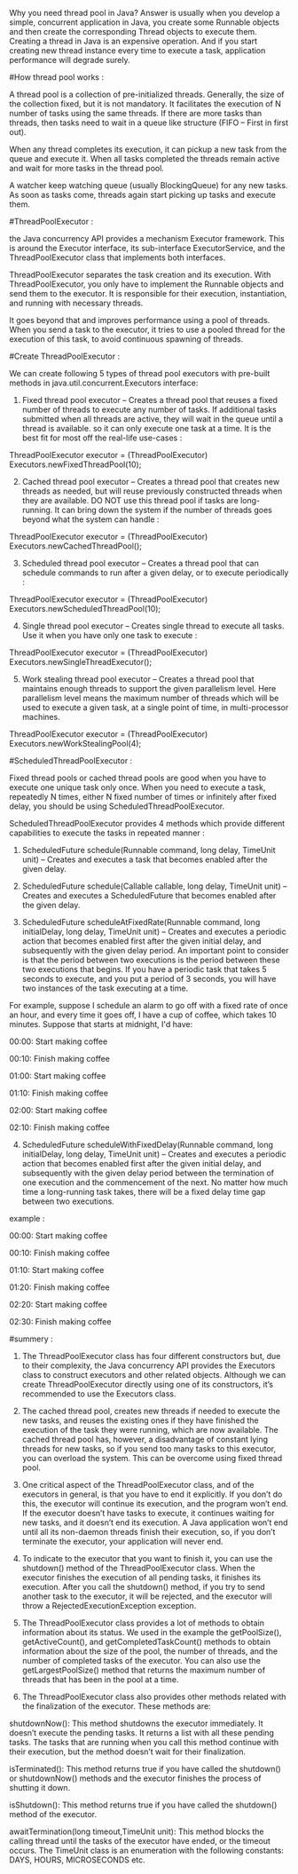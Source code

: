 Why you need thread pool in Java? Answer is usually when you develop a simple, 
concurrent application in Java, you create some Runnable objects and then 
create the corresponding Thread objects to execute them. Creating a thread in 
Java is an expensive operation. And if you start creating new thread instance 
every time to execute a task, application performance will degrade surely.

#How thread pool works : 

A thread pool is a collection of pre-initialized threads. Generally, the size of 
the collection fixed, but it is not mandatory. It facilitates the execution of N 
number of tasks using the same threads. If there are more tasks than threads, 
then tasks need to wait in a queue like structure (FIFO – First in first out).

When any thread completes its execution, it can pickup a new task from the queue 
and execute it. When all tasks completed the threads remain active and wait 
for more tasks in the thread pool.

A watcher keep watching queue (usually BlockingQueue) for any new tasks. 
As soon as tasks come, threads again start picking up tasks and execute them.

#ThreadPoolExecutor : 

the Java concurrency API provides a mechanism Executor framework. This is around 
the Executor interface, its sub-interface ExecutorService, and the ThreadPoolExecutor 
class that implements both interfaces.

ThreadPoolExecutor separates the task creation and its execution. With ThreadPoolExecutor, 
you only have to implement the Runnable objects and send them to the executor. 
It is responsible for their execution, instantiation, and running with necessary threads.

It goes beyond that and improves performance using a pool of threads. 
When you send a task to the executor, it tries to use a pooled thread for 
the execution of this task, to avoid continuous spawning of threads.

#Create ThreadPoolExecutor : 

We can create following 5 types of thread pool executors with pre-built methods in 
java.util.concurrent.Executors interface: 

1) Fixed thread pool executor – Creates a thread pool that reuses a fixed number 
of threads to execute any number of tasks. If additional tasks submitted when 
all threads are active, they will wait in the queue until a thread is available.
so it can only execute one task at a time.
It is the best fit for most off the real-life use-cases : 

ThreadPoolExecutor executor = (ThreadPoolExecutor) Executors.newFixedThreadPool(10);

2) Cached thread pool executor – Creates a thread pool that creates new threads as 
needed, but will reuse previously constructed threads when they are available. 
DO NOT use this thread pool if tasks are long-running. It can bring down the system 
if the number of threads goes beyond what the system can handle : 

ThreadPoolExecutor executor = (ThreadPoolExecutor) Executors.newCachedThreadPool();

3) Scheduled thread pool executor – Creates a thread pool that can schedule commands 
to run after a given delay, or to execute periodically : 

ThreadPoolExecutor executor = (ThreadPoolExecutor) Executors.newScheduledThreadPool(10);

4) Single thread pool executor – Creates single thread to execute all tasks. Use it 
when you have only one task to execute : 

ThreadPoolExecutor executor = (ThreadPoolExecutor) Executors.newSingleThreadExecutor();

5) Work stealing thread pool executor – Creates a thread pool that maintains enough threads 
to support the given parallelism level. Here parallelism level means the maximum number 
of threads which will be used to execute a given task, at a single point of time, 
in multi-processor machines.

ThreadPoolExecutor executor = (ThreadPoolExecutor) Executors.newWorkStealingPool(4);

#ScheduledThreadPoolExecutor : 

Fixed thread pools or cached thread pools are good when you have to execute one unique 
task only once. When you need to execute a task, repeatedly N times, either N fixed number 
of times or infinitely after fixed delay, you should be using ScheduledThreadPoolExecutor.

ScheduledThreadPoolExecutor provides 4 methods which provide different capabilities to execute 
the tasks in repeated manner : 

1) ScheduledFuture schedule(Runnable command, long delay, TimeUnit unit) – Creates and executes 
a task that becomes enabled after the given delay.

2) ScheduledFuture schedule(Callable callable, long delay, TimeUnit unit) – Creates and executes 
a ScheduledFuture that becomes enabled after the given delay.

3) ScheduledFuture scheduleAtFixedRate(Runnable command, long initialDelay, 
long delay, TimeUnit unit) – Creates and executes a periodic action that becomes enabled 
first after the given initial delay, and subsequently with the given delay period. 
An important point to consider is that the period between two executions is the period 
between these two executions that begins. If you have a periodic task that takes 5 seconds 
to execute, and you put a period of 3 seconds, you will have two instances of 
the task executing at a time.

For example, suppose I schedule an alarm to go off with a fixed rate of once an hour, 
and every time it goes off, I have a cup of coffee, which takes 10 minutes. 
Suppose that starts at midnight, I'd have:

00:00: Start making coffee

00:10: Finish making coffee

01:00: Start making coffee

01:10: Finish making coffee

02:00: Start making coffee

02:10: Finish making coffee

4) ScheduledFuture scheduleWithFixedDelay(Runnable command, long initialDelay, long delay, 
TimeUnit unit) – Creates and executes a periodic action that becomes enabled first after 
the given initial delay, and subsequently with the given delay period between the termination 
of one execution and the commencement of the next. No matter how much time 
a long-running task takes, there will be a fixed delay time gap between two executions.

example : 

00:00: Start making coffee

00:10: Finish making coffee

01:10: Start making coffee

01:20: Finish making coffee

02:20: Start making coffee

02:30: Finish making coffee

#summery : 

1) The ThreadPoolExecutor class has four different constructors but, due to their complexity, 
the Java concurrency API provides the Executors class to construct executors and other 
related objects. Although we can create ThreadPoolExecutor directly using one of 
its constructors, it’s recommended to use the Executors class.

2) The cached thread pool, creates new threads if needed to execute the new tasks, 
and reuses the existing ones if they have finished the execution of the task 
they were running, which are now available. The cached thread pool has, however, 
a disadvantage of constant lying threads for new tasks, so if you send too many tasks 
to this executor, you can overload the system. This can be overcome using fixed thread pool.

3) One critical aspect of the ThreadPoolExecutor class, and of the executors in general, 
is that you have to end it explicitly. If you don’t do this, the executor will continue 
its execution, and the program won’t end. If the executor doesn’t have tasks to execute, 
it continues waiting for new tasks, and it doesn’t end its execution. A Java application 
won’t end until all its non-daemon threads finish their execution, so, if you don’t terminate 
the executor, your application will never end.

4) To indicate to the executor that you want to finish it, you can use the shutdown() method 
of the ThreadPoolExecutor class. When the executor finishes the execution of all pending tasks, 
it finishes its execution. After you call the shutdown() method, if you try to send another task 
to the executor, it will be rejected, and the executor will 
throw a RejectedExecutionException exception.

5) The ThreadPoolExecutor class provides a lot of methods to obtain information about its status. 
We used in the example the getPoolSize(), getActiveCount(), and getCompletedTaskCount() methods 
to obtain information about the size of the pool, the number of threads, and the number of completed 
tasks of the executor. You can also use the getLargestPoolSize() method that returns the maximum 
number of threads that has been in the pool at a time.

6) The ThreadPoolExecutor class also provides other methods related with the finalization 
of the executor. These methods are:

shutdownNow(): This method shutdowns the executor immediately. It doesn’t execute the pending tasks. 
It returns a list with all these pending tasks. The tasks that are running when you call this method 
continue with their execution, but the method doesn’t wait for their finalization.

isTerminated(): This method returns true if you have called the shutdown() or shutdownNow() methods 
and the executor finishes the process of shutting it down.

isShutdown(): This method returns true if you have called the shutdown() method of the executor.

awaitTermination(long timeout,TimeUnit unit): This method blocks the calling thread until the tasks 
of the executor have ended, or the timeout occurs. The TimeUnit class is an enumeration with 
the following constants: DAYS, HOURS, MICROSECONDS etc.




